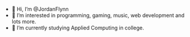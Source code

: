 - 👋 Hi, I’m @JordanFlynn
- 👀 I’m interested in programming, gaming, music, web development and lots more.
- 🌱 I’m currently studying Applied Computing in college.

<!---
JordanFlynn/JordanFlynn is a ✨ special ✨ repository because its `README.md` (this file) appears on your GitHub profile.
You can click the Preview link to take a look at your changes.
--->
